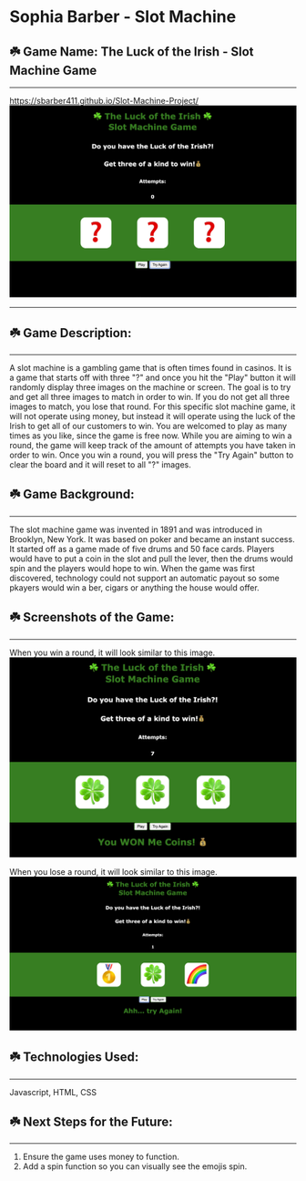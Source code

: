 # Sophia Barber - Slot Machine

## ☘️ Game Name: The Luck of the Irish - Slot Machine Game
- - -
https://sbarber411.github.io/Slot-Machine-Project/
![beginningSlot](startGame.png)
- - -
## ☘️ Game Description:
- - -
A slot machine is a gambling game that is often times found in casinos. It is a game that starts off with three "?" and once you hit the "Play" button it will randomly display three images on the machine or screen. The goal is to try and get all three images to match in order to win. If you do not get all three images to match, you lose that round. For this specific slot machine game, it will not operate using money, but instead it will operate using the luck of the Irish to get all of our customers to win. You are welcomed to play as many times as you like, since the game is free now. While you are aiming to win a round, the game will keep track of the amount of attempts you have taken in order to win. Once you win a round, you will press the "Try Again" button to clear the board and it will reset to all "?" images. 

## ☘️ Game Background:
- - -
The slot machine game was invented in 1891 and was introduced in Brooklyn, New York. It was based on poker and became an instant success. It started off as a game made of five drums and 50 face cards. Players would have to put a coin in the slot and pull the lever, then the drums would spin and the players would hope to win. When the game was first discovered, technology could not support an automatic payout so some pkayers would win a ber, cigars or anything the house would offer. 

## ☘️ Screenshots of the Game:
- - -
When you win a round, it will look similar to this image. 
![winMachine](wonGame.png)

When you lose a round, it will look similar to this image.
![loseMachine](tryAgain.png)


## ☘️ Technologies Used:
- - -
Javascript, HTML, CSS

## ☘️ Next Steps for the Future:
- - -
1. Ensure the game uses money to function.
2. Add a spin function so you can visually see the emojis spin. 
